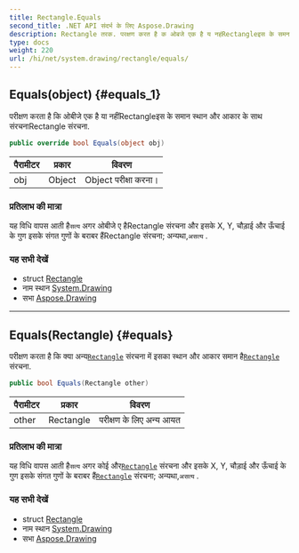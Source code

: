 ```yaml
---
title: Rectangle.Equals
second_title: .NET API संदर्भ के लिए Aspose.Drawing
description: Rectangle तरक. परक्षण करत है क ओबजे एक है य नहंRectangleइस के समन स्थन और आकर के सथ संरचनRectangle संरचन.
type: docs
weight: 220
url: /hi/net/system.drawing/rectangle/equals/
---
```

## Equals(object) {#equals_1}

परीक्षण करता है कि ओबीजे एक है या नहींRectangleइस के समान स्थान और आकार के साथ संरचनाRectangle संरचना.

```csharp
public override bool Equals(object obj)
```

| पैरामीटर | प्रकार | विवरण |
| --- | --- | --- |
| obj | Object | Object परीक्षा करना। |

### प्रतिलाभ की मात्रा

यह विधि वापस आती है`सत्य` अगर ओबीजे ए हैRectangle संरचना और इसके X, Y, चौड़ाई और ऊँचाई के गुण इसके संगत गुणों के बराबर हैंRectangle संरचना; अन्यथा,`असत्य` .

### यह सभी देखें

* struct [Rectangle](../)
* नाम स्थान [System.Drawing](../../rectangle/)
* सभा [Aspose.Drawing](../../../)

---

## Equals(Rectangle) {#equals}

परीक्षण करता है कि क्या अन्य[`Rectangle`](../) संरचना में इसका स्थान और आकार समान है[`Rectangle`](../) संरचना.

```csharp
public bool Equals(Rectangle other)
```

| पैरामीटर | प्रकार | विवरण |
| --- | --- | --- |
| other | Rectangle | परीक्षण के लिए अन्य आयत |

### प्रतिलाभ की मात्रा

यह विधि वापस आती है`सत्य` अगर कोई और[`Rectangle`](../) संरचना और इसके X, Y, चौड़ाई और ऊँचाई के गुण इसके संगत गुणों के बराबर हैं[`Rectangle`](../) संरचना; अन्यथा,`असत्य` .

### यह सभी देखें

* struct [Rectangle](../)
* नाम स्थान [System.Drawing](../../rectangle/)
* सभा [Aspose.Drawing](../../../)


